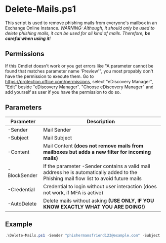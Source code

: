 # Delete-Mails.ps1
This script is used to remove phishing mails from everyone's mailbox in an Exchange Online Instance. *WARNING: Although, it should only be used to delete phishing mails, it can be used for all kind of mails. Therefore, **be careful when using it**!*

## Permissions
If this Cmdlet doesn't work or you get errors like "A parameter cannot be found that matches parameter name 'Preview'", you most propably don't have the permission to execute them. Go to https://protection.office.com/permissions, select "eDiscovery Manager", "Edit" beside "eDiscovery Manager". "Choose eDiscovery Manager" and add yourself as user if you have the permission to do so.

## Parameters
| Parameter    | Description                                                                                                                           |
|--------------|---------------------------------------------------------------------------------------------------------------------------------------|
| -Sender      | Mail Sender                                                                                                                           |
| -Subject     | Mail Subject                                                                                                                          |
| -Content     | Mail Content **(does not remove mails from mailboxes but adds a new filter for incoming mails)**                                      |
| -BlockSender | If the parameter -Sender contains a valid mail address he is automatically added to the Phishing mail flow list to avoid future mails |
| -Credential  | Credential to login without user interaction (does not work, if MFA is active)                                                        |
| -AutoDelete  | Delete mails without asking **(USE ONLY, IF YOU KNOW EXACTLY WHAT YOU ARE DOING!)**                                                   |

## Example
```powershell
.\Delete-Mails.ps1 -Sender "phishermansfriend123@example.com" -Subject "You Won!"
```
